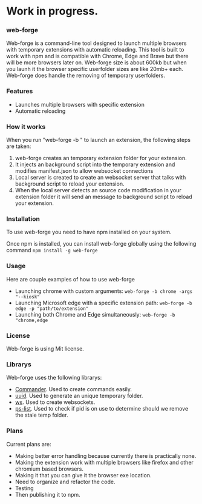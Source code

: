 # Work in progress.

### web-forge

Web-forge is a command-line tool designed to launch multiple browsers with temporary extensions with automatic reloading. This tool is built to work with npm and is compatible with Chrome, Edge and Brave but there will be more browsers later on. Web-forge size is about 600kb but when you launh it the browser specific userfolder sizes are like 20mb+ each. Web-forge does handle the removing of temporary userfolders.

### Features
- Launches multiple browsers with specific extension
- Automatic reloading

### How it works
When you run "web-forge -b <browser>" to launch an extension, the following steps are taken:

1. web-forge creates an temporary extension folder for your extension.
2. It injects an background script into the temporary extension and modifies manifest.json to allow websocket connections
3. Local server is created to create an websocket server that talks with background script to reload your extension.
4. When the local server detects an source code modification in your extension folder it will send an message to background script to reload your extension.

### Installation
To use web-forge you need to have npm installed on your system.

Once npm is installed, you can install web-forge globally using the following command
```npm install -g web-forge```

### Usage
Here are couple examples of how to use web-forge

- Launching chrome with custom arguments:
  ```web-forge -b chrome -args "--kiosk"```
- Launching Microsoft edge with a specific extension path:
  ```web-forge -b edge -p "path/to/extension"```
- Launching both Chrome and Edge simultaneously:
  ```web-forge -b "chrome,edge```

### License
Web-forge is using Mit license.

### Librarys
Web-forge uses the following librarys:
- [Commander](https://www.npmjs.com/package/commander). Used to create commands easily.
- [uuid](https://www.npmjs.com/package/uuid). Used to generate an unique temporary folder.
- [ws](https://www.npmjs.com/package/ws). Used to create websockets.
- [ps-list](https://www.npmjs.com/package/ps-list). Used to check if pid is on use to determine should we remove the stale temp folder.

### Plans
Current plans are:
  - Making better error handling because currently there is practically none.
  - Making the extension work with multiple browsers like firefox and other chromium based browsers. 
  - Making it that you can give it the browser exe location.
  - Need to organize and refactor the code.
  - Testing
  - Then publishing it to npm.
